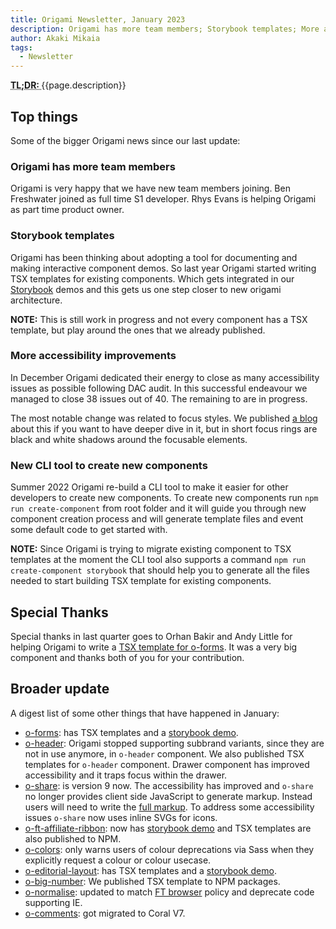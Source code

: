 ```yaml
---
title: Origami Newsletter, January 2023
description: Origami has more team members; Storybook templates; More accessibility improvements; New CLI tool to create new components.
author: Akaki Mikaia
tags:
  - Newsletter
---
```


<abbr title="Too long; didn't read">
<strong>
TL;DR:
</strong>
</abbr> {{page.description}}

## Top things

Some of the bigger Origami news since our last update:

### Origami has more team members

Origami is very happy that we have new team members joining. Ben Freshwater joined as full time S1 developer. Rhys Evans is helping Origami as part time product owner.

### Storybook templates

Origami has been thinking about adopting a tool for documenting and making interactive component demos. So last year Origami started writing TSX templates for existing components. Which gets integrated in our [Storybook](https://origami.ft.com/storybook/) demos and this gets us one step closer to new origami architecture.

**NOTE:** This is still work in progress and not every component has a TSX template, but play around the ones that we already published.

### More accessibility improvements

In December Origami dedicated their energy to close as many accessibility issues as possible following DAC audit. In this successful endeavour we managed to close 38 issues out of 40. The remaining to are in progress.

The most notable change was related to focus styles. We published [a blog](https://origami.ft.com/blog/2022/12/14/focus-styles/) about this if you want to have deeper dive in it, but in short focus rings are black and white shadows around the focusable elements.

### New CLI tool to create new components

Summer 2022 Origami re-build a CLI tool to make it easier for other developers to create new components. To create new components run `npm run create-component` from root folder and it will guide you through new component creation process and will generate template files and event some default code to get started with.

**NOTE:** Since Origami is trying to migrate existing component to TSX templates at the moment the CLI tool also supports a command `npm run create-component storybook` that should help you to generate all the files needed to start building TSX template for existing components.

## Special Thanks

Special thanks in last quarter goes to Orhan Bakir and Andy Little for helping Origami to write a [TSX template for o-forms](https://origami.ft.com/storybook/brands/core/?path=/story/components-o-forms-box-radio-buttons--box-radio-button). It was a very big component and thanks both of you for your contribution.

## Broader update

A digest list of some other things that have happened in January:

- [o-forms](https://registry.origami.ft.com/components/o-forms): has TSX templates and a [storybook demo](https://origami.ft.com/storybook/brands/core/?path=/story/components-o-forms-box-radio-buttons--box-radio-button).
- [o-header](https://registry.origami.ft.com/components/o-header): Origami stopped supporting subbrand variants, since they are not in use anymore, in `o-header` component. We also published TSX templates for `o-header` component. Drawer component has improved accessibility and it traps focus within the drawer.
- [o-share](https://registry.origami.ft.com/components/o-share): is version 9 now. The accessibility has improved and `o-share` no longer provides client side JavaScript to generate markup. Instead users will need to write the [full markup](https://github.com/Financial-Times/origami/blob/o-share-v9.0.1/components/o-share/MIGRATION.md#deprecate-autogenerate-share-links). To address some accessibility issues `o-share` now uses inline SVGs for icons.
- [o-ft-affiliate-ribbon](https://registry.origami.ft.com/components/o-ft-affiliate-ribbon): now has [storybook demo](https://origami.ft.com/storybook/brands/core/?path=/story/components-o-ft-affiliate-ribbon--ft-affiliate-ribbon-story) and TSX templates are also published to NPM.
- [o-colors](https://registry.origami.ft.com/components/o-colors): only warns users of colour deprecations via Sass when they explicitly request a colour or colour usecase.
- [o-editorial-layout](https://registry.origami.ft.com/components/o-editorial-layout): has TSX templates and a [storybook demo](https://origami.ft.com/storybook/brands/core/?path=/story/components-o-editorial-layout--body).
- [o-big-number](https://registry.origami.ft.com/components/o-big-number): We published TSX template to NPM packages.
- [o-normalise](https://registry.origami.ft.com/components/o-normalise): updated to match [FT browser](https://docs.google.com/document/d/1z6kecy_o9qHYIznTmqQ-IJqre72jhfd0nVa4JMsS7Q4/edit) policy and deprecate code supporting IE.
- [o-comments](https://registry.origami.ft.com/components/o-comments): got migrated to Coral V7.
